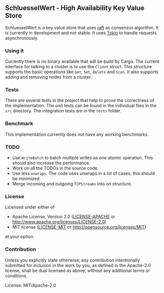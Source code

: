 ## SchluesselWert - High Availability Key Value Store

SchluesselWert is a key value store that uses [raft](https://github.com/pingcap/raft-rs) as consensus algorithm.
It is currently in development and not stable. It uses [Tokio](https://tokio.rs/) to handle requests asynchronously.

### Using it

Currently there is no binary available that will be build by Cargo. The current interface for talking to a 
cluster is to use the `Client` struct. This structure supports the basic operations like `Get`, `Set`, `Delete` and `Scan`.
It also supports adding and removing nodes from a cluster.

### Tests

There are several tests in the project that help to prove the correctness of the implementation. The unit tests can be found
in the individual files in the `src` directory. The integration tests are in the `tests` folder. 

### Benchmark

This implementation currently does not have any working benchmarks.

### TODO

* Use `WriteBatch` to batch multiple writes as one atomic operation. This should also increase the performance.
* Work on all the TODOs in the source code.
* Use less `unwraps`. The code uses unwraps in a lot of cases, this should be minimized.
* Merge incoming and outgoing `TCPStreams` into on structure.

### License

Licensed under either of

 * Apache License, Version 2.0
([LICENSE-APACHE](LICENSE-APACHE) or http://www.apache.org/licenses/LICENSE-2.0)
 * MIT license
([LICENSE-MIT](LICENSE-MIT) or http://opensource.org/licenses/MIT)

at your option.

### Contribution

Unless you explicitly state otherwise, any contribution intentionally submitted
for inclusion in the work by you, as defined in the Apache-2.0 license, shall be
dual licensed as above, without any additional terms or conditions.

License: MIT/Apache-2.0
